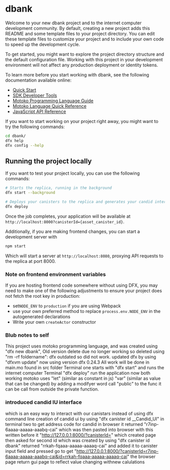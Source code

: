 # dbank

Welcome to your new dbank project and to the internet computer development community. By default, creating a new project adds this README and some template files to your project directory. You can edit these template files to customize your project and to include your own code to speed up the development cycle.

To get started, you might want to explore the project directory structure and the default configuration file. Working with this project in your development environment will not affect any production deployment or identity tokens.

To learn more before you start working with dbank, see the following documentation available online:

- [Quick Start](https://sdk.dfinity.org/docs/quickstart/quickstart-intro.html)
- [SDK Developer Tools](https://sdk.dfinity.org/docs/developers-guide/sdk-guide.html)
- [Motoko Programming Language Guide](https://sdk.dfinity.org/docs/language-guide/motoko.html)
- [Motoko Language Quick Reference](https://sdk.dfinity.org/docs/language-guide/language-manual.html)
- [JavaScript API Reference](https://erxue-5aaaa-aaaab-qaagq-cai.raw.ic0.app)

If you want to start working on your project right away, you might want to try the following commands:

```bash
cd dbank/
dfx help
dfx config --help
```

## Running the project locally

If you want to test your project locally, you can use the following commands:

```bash
# Starts the replica, running in the background
dfx start --background

# Deploys your canisters to the replica and generates your candid interface
dfx deploy
```

Once the job completes, your application will be available at `http://localhost:8000?canisterId={asset_canister_id}`.

Additionally, if you are making frontend changes, you can start a development server with

```bash
npm start
```

Which will start a server at `http://localhost:8080`, proxying API requests to the replica at port 8000.

### Note on frontend environment variables

If you are hosting frontend code somewhere without using DFX, you may need to make one of the following adjustments to ensure your project does not fetch the root key in production:

- set`NODE_ENV` to `production` if you are using Webpack
- use your own preferred method to replace `process.env.NODE_ENV` in the autogenerated declarations
- Write your own `createActor` constructor

### Blub notes to self

This project uses motoko programming language, and was created using "dfx new dbank",
Old version delete due no longer working so deleted using "rm -rf foldername":
dfx outdated so did not work.
updated dfx by using "dfxvm update" now using version dfx 0.24.3
All work will be done in main.mo found in src folder
Terminal one starts with "dfx start" and runs the internet computer
Terminal "dfx deploy" run the application now both working
motoko uses
"let"
(similar as constant in js)
"var"
(similar as value that can be changed)
by adding a modifyer word call "public" to the func it can be call from outside the private function.
### introduced candid IU interface
 which is an easy way to interact with our canistars instead of using dfx command line
creation of candid ui by using "dfx canister id __Candid_UI" in terminal two
to get address code for candid in browser it returned "r7inp-6aaaa-aaaaa-aaabq-cai"
which was then pasted into browser with this written before it 
"http://127.0.0.1:8000/?canisterId=" which created page then asked for second id which was created by using "dfx canister id dbank" returned "rrkah-fqaaa-aaaaa-aaaaq-cai" and added it to canister input field and pressed go to get "http://127.0.0.1:8000/?canisterId=r7inp-6aaaa-aaaaa-aaabq-cai&id=rrkah-fqaaa-aaaaa-aaaaq-cai"
the browser page return gui page to reflect value changing withnew calulations